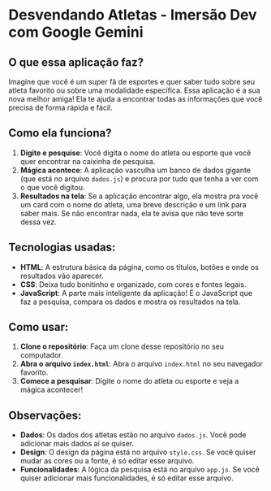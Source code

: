 # Desvendando Atletas - Imersão Dev com Google Gemini

## O que essa aplicação faz?

Imagine que você é um super fã de esportes e quer saber tudo sobre seu atleta favorito ou sobre uma modalidade específica. Essa aplicação é a sua nova melhor amiga! Ela te ajuda a encontrar todas as informações que você precisa de forma rápida e fácil.

## Como ela funciona?

1. **Digite e pesquise**: Você digita o nome do atleta ou esporte que você quer encontrar na caixinha de pesquisa.
2. **Mágica acontece**: A aplicação vasculha um banco de dados gigante (que está no arquivo `dados.js`) e procura por tudo que tenha a ver com o que você digitou.
3. **Resultados na tela**: Se a aplicação encontrar algo, ela mostra pra você um card com o nome do atleta, uma breve descrição e um link para saber mais. Se não encontrar nada, ela te avisa que não teve sorte dessa vez.

## Tecnologias usadas:

- **HTML**: A estrutura básica da página, como os títulos, botões e onde os resultados vão aparecer.
- **CSS**: Deixa tudo bonitinho e organizado, com cores e fontes legais.
- **JavaScript**: A parte mais inteligente da aplicação! É o JavaScript que faz a pesquisa, compara os dados e mostra os resultados na tela.

## Como usar:

1. **Clone o repositório**: Faça um clone desse repositório no seu computador.
2. **Abra o arquivo `index.html`**: Abra o arquivo `index.html` no seu navegador favorito.
3. **Comece a pesquisar**: Digite o nome do atleta ou esporte e veja a mágica acontecer!


## Observações:

- **Dados**: Os dados dos atletas estão no arquivo `dados.js`. Você pode adicionar mais dados aí se quiser.
- **Design**: O design da página está no arquivo `style.css`. Se você quiser mudar as cores ou a fonte, é só editar esse arquivo.
- **Funcionalidades**: A lógica da pesquisa está no arquivo `app.js`. Se você quiser adicionar mais funcionalidades, é só editar esse arquivo.



